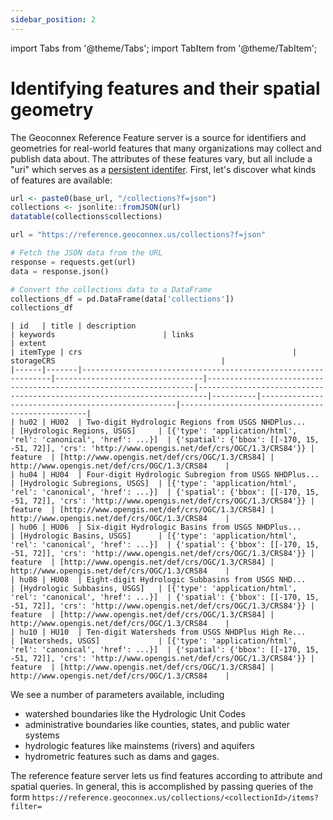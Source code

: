 ```yaml
---
sidebar_position: 2
---
```



import Tabs from '@theme/Tabs';
import TabItem from '@theme/TabItem';

# Identifying features and their spatial geometry

The Geoconnex Reference Feature server is a source for identifiers and geometries for real-world features that many organizations may collect and publish data about. The attributes of these features vary, but all include a "uri" which serves as a [persistent identifer](../../../contributing/step-1/index.md). First, let's discover what kinds of features are available:


<Tabs groupId="lang">
<TabItem value="r" label="R" default>

```r
url <- paste0(base_url, "/collections?f=json")
collections <- jsonlite::fromJSON(url)
datatable(collections$collections)
```

</TabItem>
<TabItem value="py" label="Python">

```py
url = "https://reference.geoconnex.us/collections?f=json"

# Fetch the JSON data from the URL
response = requests.get(url)
data = response.json()

# Convert the collections data to a DataFrame
collections_df = pd.DataFrame(data['collections'])
collections_df
```

</TabItem>
</Tabs>

```
| id   | title | description                                                   | keywords                        | links                                                             | extent                                                                 | itemType | crs                                               | storageCRS                                     |
|------|-------|---------------------------------------------------------------|---------------------------------|-------------------------------------------------------------------|------------------------------------------------------------------------|----------|---------------------------------------------------|-------------------------------------------------|
| hu02 | HU02  | Two-digit Hydrologic Regions from USGS NHDPlus...            | [Hydrologic Regions, USGS]     | [{'type': 'application/html', 'rel': 'canonical', 'href': ...}]  | {'spatial': {'bbox': [[-170, 15, -51, 72]], 'crs': 'http://www.opengis.net/def/crs/OGC/1.3/CRS84'}} | feature  | [http://www.opengis.net/def/crs/OGC/1.3/CRS84] | http://www.opengis.net/def/crs/OGC/1.3/CRS84    |
| hu04 | HU04  | Four-digit Hydrologic Subregion from USGS NHDPlus...         | [Hydrologic Subregions, USGS]  | [{'type': 'application/html', 'rel': 'canonical', 'href': ...}]  | {'spatial': {'bbox': [[-170, 15, -51, 72]], 'crs': 'http://www.opengis.net/def/crs/OGC/1.3/CRS84'}} | feature  | [http://www.opengis.net/def/crs/OGC/1.3/CRS84] | http://www.opengis.net/def/crs/OGC/1.3/CRS84    |
| hu06 | HU06  | Six-digit Hydrologic Basins from USGS NHDPlus...             | [Hydrologic Basins, USGS]      | [{'type': 'application/html', 'rel': 'canonical', 'href': ...}]  | {'spatial': {'bbox': [[-170, 15, -51, 72]], 'crs': 'http://www.opengis.net/def/crs/OGC/1.3/CRS84'}} | feature  | [http://www.opengis.net/def/crs/OGC/1.3/CRS84] | http://www.opengis.net/def/crs/OGC/1.3/CRS84    |
| hu08 | HU08  | Eight-digit Hydrologic Subbasins from USGS NHD...            | [Hydrologic Subbasins, USGS]   | [{'type': 'application/html', 'rel': 'canonical', 'href': ...}]  | {'spatial': {'bbox': [[-170, 15, -51, 72]], 'crs': 'http://www.opengis.net/def/crs/OGC/1.3/CRS84'}} | feature  | [http://www.opengis.net/def/crs/OGC/1.3/CRS84] | http://www.opengis.net/def/crs/OGC/1.3/CRS84    |
| hu10 | HU10  | Ten-digit Watersheds from USGS NHDPlus High Re...            | [Watersheds, USGS]             | [{'type': 'application/html', 'rel': 'canonical', 'href': ...}]  | {'spatial': {'bbox': [[-170, 15, -51, 72]], 'crs': 'http://www.opengis.net/def/crs/OGC/1.3/CRS84'}} | feature  | [http://www.opengis.net/def/crs/OGC/1.3/CRS84] | http://www.opengis.net/def/crs/OGC/1.3/CRS84    |
```


We see a number of parameters available, including 
- watershed boundaries like the Hydrologic Unit Codes
- administrative boundaries like counties, states, and public water systems
- hydrologic features like mainstems (rivers) and aquifers
- hydrometric features such as dams and gages. 

The reference feature server lets us find features according to attribute and spatial queries. In general, this is accomplished by passing queries of the form `https://reference.geoconnex.us/collections/<collectionId>/items?filter=`

#
